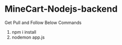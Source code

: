 # MineCart-Nodejs-backend


Get Pull and Follow Below Commands

1. npm i install
2. nodemon app.js
   
